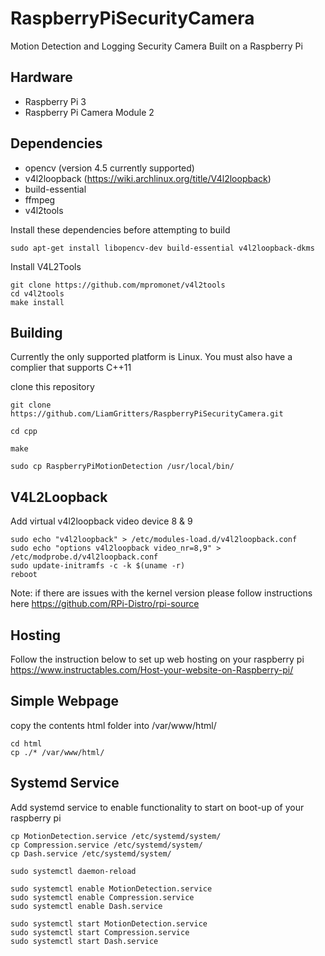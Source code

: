# RaspberryPiSecurityCamera

Motion Detection and Logging Security Camera Built on a Raspberry Pi

## Hardware 
- Raspberry Pi 3
- Raspberry Pi Camera Module 2

## Dependencies 
- opencv (version 4.5 currently supported)
- v4l2loopback (https://wiki.archlinux.org/title/V4l2loopback)
- build-essential
- ffmpeg
- v4l2tools

Install these dependencies before attempting to build 
```
sudo apt-get install libopencv-dev build-essential v4l2loopback-dkms
```

Install V4L2Tools
```
git clone https://github.com/mpromonet/v4l2tools
cd v4l2tools
make install
```


## Building 
Currently the only supported platform is Linux. You must also have a complier that supports C++11

clone this repository
```
git clone https://github.com/LiamGritters/RaspberryPiSecurityCamera.git

cd cpp

make

sudo cp RaspberryPiMotionDetection /usr/local/bin/
```

## V4L2Loopback

Add virtual v4l2loopback video device 8 & 9
```
sudo echo "v4l2loopback" > /etc/modules-load.d/v4l2loopback.conf 
sudo echo "options v4l2loopback video_nr=8,9" > /etc/modprobe.d/v4l2loopback.conf
sudo update-initramfs -c -k $(uname -r)
reboot
```

Note: if there are issues with the kernel version please follow instructions here https://github.com/RPi-Distro/rpi-source

## Hosting 

Follow the instruction below to set up web hosting on your raspberry pi
https://www.instructables.com/Host-your-website-on-Raspberry-pi/

## Simple Webpage

copy the contents html folder into /var/www/html/ 
```
cd html
cp ./* /var/www/html/
```

## Systemd Service

Add systemd service to enable functionality to start on boot-up of your raspberry pi
```
cp MotionDetection.service /etc/systemd/system/
cp Compression.service /etc/systemd/system/
cp Dash.service /etc/systemd/system/

sudo systemctl daemon-reload

sudo systemctl enable MotionDetection.service
sudo systemctl enable Compression.service
sudo systemctl enable Dash.service

sudo systemctl start MotionDetection.service
sudo systemctl start Compression.service
sudo systemctl start Dash.service

```

